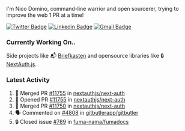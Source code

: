 
I'm Nico Domino, command-line warrior and open sourcerer, trying to improve the web 1 PR at a time!

[![Twitter Badge](https://img.shields.io/badge/-@ndom91-1ca0f1?style=flat-square&labelColor=1ca0f1&logo=twitter&logoColor=white&link=https://twitter.com/ndom91)](https://twitter.com/ndom91) [![Linkedin Badge](https://img.shields.io/badge/-ndom91-blue?style=flat-square&logo=Linkedin&logoColor=white&link=https://www.linkedin.com/in/ndom91/)](https://www.linkedin.com/in/ndom91/) [![Gmail Badge](https://img.shields.io/badge/-yo@ndo.dev-c14438?style=flat-square&logo=mail.ru&logoColor=white&link=mailto:yo@ndo.dev)](mailto:yo@ndo.dev)

### Currently Working On..

Side projects like 📬 [Briefkasten](https://briefkastenhq.com) and opensource libraries like 🔒 [NextAuth.js](https://github.com/nextauthjs/next-auth).

<!--START_SECTION_PROFILE_VIEWS:readme-info-->
<!--END_SECTION_PROFILE_VIEWS:readme-info-->

<!--START_SECTION_DAILY_COMMIT:readme-info-->
<!--END_SECTION_DAILY_COMMIT:readme-info-->

<!--START_SECTION_WEEKLY_COMMIT:readme-info-->
<!--END_SECTION_WEEKLY_COMMIT:readme-info-->

### Latest Activity

<!--START_SECTION:activity-->
1. 🎉 Merged PR [#11755](https://github.com/nextauthjs/next-auth/pull/11755) in [nextauthjs/next-auth](https://github.com/nextauthjs/next-auth)
2. 💪 Opened PR [#11755](https://github.com/nextauthjs/next-auth/pull/11755) in [nextauthjs/next-auth](https://github.com/nextauthjs/next-auth)
3. 🎉 Merged PR [#11750](https://github.com/nextauthjs/next-auth/pull/11750) in [nextauthjs/next-auth](https://github.com/nextauthjs/next-auth)
4. 🗣 Commented on [#4808](https://github.com/gitbutlerapp/gitbutler/pull/4808#issuecomment-2325096997) in [gitbutlerapp/gitbutler](https://github.com/gitbutlerapp/gitbutler)
5. 🔒 Closed issue [#789](https://github.com/fuma-nama/fumadocs/issues/789) in [fuma-nama/fumadocs](https://github.com/fuma-nama/fumadocs)
<!--END_SECTION:activity-->
